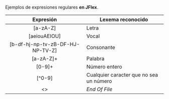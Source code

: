 Ejemplos de expresiones regulares **en JFlex**.

| Expresión                             | Lexema reconocido   |
|:-------------------------------------:|---------------------|
| [a-zA-Z]                              | Letra               |
| [aeiouAEIOU]                          | Vocal               |
| [b-df-hj-np-tv-zB-DF-HJ-NP-TV-Z]      | Consonante          |
| [a-zA-Z]+                             | Palabra             |
| [0-9]+                                | Número entero       |
| [^0-9]								| Cualquier caracter que no sea un número |
| <<EOF>>                               | _End Of File_       |

